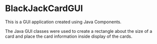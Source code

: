 # BlackJackCardGUI

This is a GUI application created using Java Components.

The Java GUI classes were used to create a rectangle about the size of a card and place the card information inside display of the cards. 

